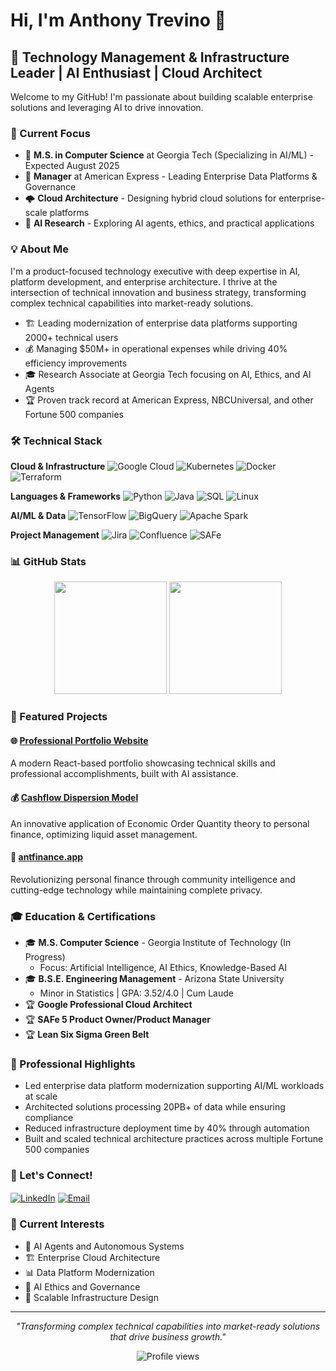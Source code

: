 # Hi, I'm Anthony Trevino 👋

## 🚀 Technology Management & Infrastructure Leader | AI Enthusiast | Cloud Architect

Welcome to my GitHub! I'm passionate about building scalable enterprise solutions and leveraging AI to drive innovation.

### 🎯 Current Focus
- 🤖 **M.S. in Computer Science** at Georgia Tech (Specializing in AI/ML) - Expected August 2025
- 💼 **Manager** at American Express - Leading Enterprise Data Platforms & Governance
- 🌩️ **Cloud Architecture** - Designing hybrid cloud solutions for enterprise-scale platforms
- 🧠 **AI Research** - Exploring AI agents, ethics, and practical applications

### 💡 About Me
I'm a product-focused technology executive with deep expertise in AI, platform development, and enterprise architecture. I thrive at the intersection of technical innovation and business strategy, transforming complex technical capabilities into market-ready solutions.

- 🏗️ Leading modernization of enterprise data platforms supporting 2000+ technical users
- 💰 Managing $50M+ in operational expenses while driving 40% efficiency improvements
- 🎓 Research Associate at Georgia Tech focusing on AI, Ethics, and AI Agents
- 🏆 Proven track record at American Express, NBCUniversal, and other Fortune 500 companies

### 🛠️ Technical Stack

**Cloud & Infrastructure**
![Google Cloud](https://img.shields.io/badge/Google_Cloud-4285F4?style=for-the-badge&logo=google-cloud&logoColor=white)
![Kubernetes](https://img.shields.io/badge/kubernetes-326ce5.svg?&style=for-the-badge&logo=kubernetes&logoColor=white)
![Docker](https://img.shields.io/badge/Docker-2CA5E0?style=for-the-badge&logo=docker&logoColor=white)
![Terraform](https://img.shields.io/badge/Terraform-7B42BC?style=for-the-badge&logo=terraform&logoColor=white)

**Languages & Frameworks**
![Python](https://img.shields.io/badge/Python-FFD43B?style=for-the-badge&logo=python&logoColor=blue)
![Java](https://img.shields.io/badge/Java-ED8B00?style=for-the-badge&logo=java&logoColor=white)
![SQL](https://img.shields.io/badge/SQL-00758F?style=for-the-badge&logo=postgresql&logoColor=white)
![Linux](https://img.shields.io/badge/Linux-FCC624?style=for-the-badge&logo=linux&logoColor=black)

**AI/ML & Data**
![TensorFlow](https://img.shields.io/badge/TensorFlow-FF6F00?style=for-the-badge&logo=tensorflow&logoColor=white)
![BigQuery](https://img.shields.io/badge/BigQuery-669DF6?style=for-the-badge&logo=googlebigquery&logoColor=white)
![Apache Spark](https://img.shields.io/badge/Apache_Spark-FFFFFF?style=for-the-badge&logo=apachespark&logoColor=#E35A16)

**Project Management**
![Jira](https://img.shields.io/badge/Jira-0052CC?style=for-the-badge&logo=Jira&logoColor=white)
![Confluence](https://img.shields.io/badge/Confluence-172B4D?style=for-the-badge&logo=confluence&logoColor=white)
![SAFe](https://img.shields.io/badge/SAFe-0B5394?style=for-the-badge&logoColor=white)

### 📊 GitHub Stats

<div align="center">
  <img height="180em" src="https://github-readme-stats.vercel.app/api?username=trevino293&show_icons=true&theme=tokyonight&include_all_commits=true&count_private=true"/>
  <img height="180em" src="https://github-readme-stats.vercel.app/api/top-langs/?username=trevino293&layout=compact&langs_count=8&theme=tokyonight"/>
</div>

### 🎯 Featured Projects

#### 🌐 [Professional Portfolio Website](https://github.com/trevino293/react-professional-website-ChatGPT)
A modern React-based portfolio showcasing technical skills and professional accomplishments, built with AI assistance.

#### 💰 [Cashflow Dispersion Model](https://github.com/trevino293/CFD/blob/main/CFD.pdf)
An innovative application of Economic Order Quantity theory to personal finance, optimizing liquid asset management.

#### 🐜 [antfinance.app](https://www.antfinance.app/colony-preview)
Revolutionizing personal finance through community intelligence and cutting-edge technology while maintaining complete privacy.

### 🎓 Education & Certifications

- 🎓 **M.S. Computer Science** - Georgia Institute of Technology (In Progress)
  - Focus: Artificial Intelligence, AI Ethics, Knowledge-Based AI
- 🎓 **B.S.E. Engineering Management** - Arizona State University
  - Minor in Statistics | GPA: 3.52/4.0 | Cum Laude
- 🏆 **Google Professional Cloud Architect**
- 🏆 **SAFe 5 Product Owner/Product Manager**
- 🏆 **Lean Six Sigma Green Belt**

### 🌟 Professional Highlights

- Led enterprise data platform modernization supporting AI/ML workloads at scale
- Architected solutions processing 20PB+ of data while ensuring compliance
- Reduced infrastructure deployment time by 40% through automation
- Built and scaled technical architecture practices across multiple Fortune 500 companies

### 🤝 Let's Connect!

<p align="left">
<a href="https://www.linkedin.com/in/anthony-trevinoo" target="_blank"><img align="center" src="https://img.shields.io/badge/LinkedIn-0077B5?style=for-the-badge&logo=linkedin&logoColor=white" alt="LinkedIn" /></a>
<a href="mailto:trevino293@gmail.com"><img align="center" src="https://img.shields.io/badge/Email-D14836?style=for-the-badge&logo=gmail&logoColor=white" alt="Email" /></a>
</p>

### 💭 Current Interests

- 🤖 AI Agents and Autonomous Systems
- 🏗️ Enterprise Cloud Architecture
- 📊 Data Platform Modernization
- 🔐 AI Ethics and Governance
- 🚀 Scalable Infrastructure Design

---

<p align="center">
  <i>"Transforming complex technical capabilities into market-ready solutions that drive business growth."</i>
</p>

<p align="center">
  <img src="https://komarev.com/ghpvc/?username=trevino293&label=Profile%20views&color=0e75b6&style=flat" alt="Profile views" />
</p>
